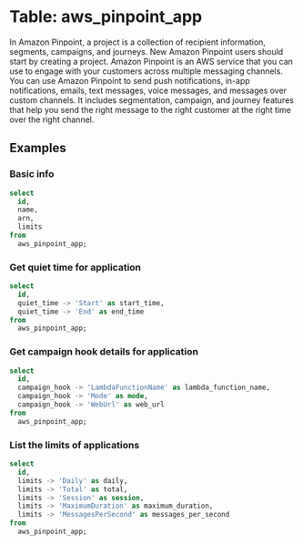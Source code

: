 # Table: aws_pinpoint_app

In Amazon Pinpoint, a project is a collection of recipient information, segments, campaigns, and journeys. New Amazon Pinpoint users should start by creating a project. Amazon Pinpoint is an AWS service that you can use to engage with your customers across multiple messaging channels. You can use Amazon Pinpoint to send push notifications, in-app notifications, emails, text messages, voice messages, and messages over custom channels. It includes segmentation, campaign, and journey features that help you send the right message to the right customer at the right time over the right channel.
## Examples

### Basic info

```sql
select
  id,
  name,
  arn,
  limits
from
  aws_pinpoint_app;
```

### Get quiet time for application

```sql
select
  id,
  quiet_time -> 'Start' as start_time,
  quiet_time -> 'End' as end_time
from
  aws_pinpoint_app;
```

### Get campaign hook details for application

```sql
select
  id,
  campaign_hook -> 'LambdaFunctionName' as lambda_function_name,
  campaign_hook -> 'Mode' as mode,
  campaign_hook -> 'WebUrl' as web_url
from
  aws_pinpoint_app;
```

### List the limits of applications

```sql
select
  id,
  limits -> 'Daily' as daily,
  limits -> 'Total' as total,
  limits -> 'Session' as session,
  limits -> 'MaximumDuration' as maximum_duration,
  limits -> 'MessagesPerSecond' as messages_per_second
from
  aws_pinpoint_app;
```